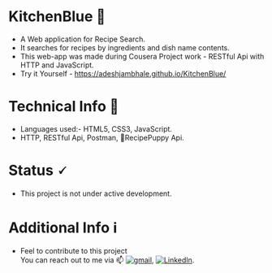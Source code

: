 # KitchenBlue 🍳
- A Web application for Recipe Search. 
- It searches for recipes by ingredients and dish name contents.
- This web-app was made during Cousera Project work - RESTful Api with HTTP and JavaScript.
- Try it Yourself - https://adeshjambhale.github.io/KitchenBlue/

# Technical Info 🔧
- Languages used:- HTML5, CSS3, JavaScript.
- HTTP, RESTful Api, Postman, 🐶RecipePuppy Api.

# Status 🗸
- This project is not under active development.

# Additional Info ℹ️
- Feel to contribute to this project <br>
You can reach out to me via 📫 [![gmail][1.2]][1], [![LinkedIn][2.2]][2].

<!-- Icons -->

[1.2]: https://img.shields.io/badge/Gmail-D14836?style=for-the-badge&logo=gmail&logoColor=white (gmail icon)
[2.2]: https://img.shields.io/badge/LinkedIn-0077B5?style=for-the-badge&logo=linkedin&logoColor=white (LinkedIn icon)

<!-- Links to your social media accounts -->

[1]: mailto:adesh.jambhale20@gmail.com
[2]: https://www.linkedin.com/in/adesh-jambhale-01566b1b6/
